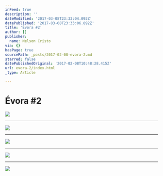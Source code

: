 ```yaml
---
inFeed: true
description: ''
dateModified: '2017-03-08T23:33:04.092Z'
datePublished: '2017-03-08T23:33:06.892Z'
title: 'Évora #2'
author: []
publisher:
  name: Nelson Cristo
via: {}
hasPage: true
sourcePath: _posts/2017-02-08-evora-2.md
starred: false
datePublishedOriginal: '2017-02-08T10:48:28.415Z'
url: evora-2/index.html
_type: Article

---
```

# Évora \#2
![](https://the-grid-user-content.s3-us-west-2.amazonaws.com/56d5decb-87c6-4201-8281-5c7a6b964a83.jpg)

---

![](https://the-grid-user-content.s3-us-west-2.amazonaws.com/28e3686f-1f87-4049-8d55-492db2e35ee7.jpg)

---

![](https://the-grid-user-content.s3-us-west-2.amazonaws.com/4f0712cd-07db-41fa-b1d1-a21efc8a9150.jpg)

---

![](https://the-grid-user-content.s3-us-west-2.amazonaws.com/7d3c8006-b280-4d2e-ae81-18354cd44a93.jpg)

---

![](https://the-grid-user-content.s3-us-west-2.amazonaws.com/f9974a08-4da2-416a-94a8-e86b3fb29d92.jpg)